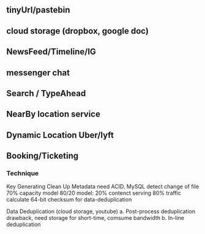 ## tinyUrl/pastebin

## cloud storage (dropbox, google doc)


## NewsFeed/Timeline/IG


## messenger chat


## Search / TypeAhead



## NearBy location service



## Dynamic Location Uber/lyft



## Booking/Ticketing




### Technique

Key Generating
Clean Up
Metadata need ACID. MySQL
detect change of file
70% capacity model
80/20 model:  20% contenct serving 80% traffic
calculate 64-bit checksum for data-deduplication

Data Deduplication (cloud storage, youtube)
    a. Post-process deduplication
        drawback, need storage for short-time, comsume bandwidth
    b. In-line deduplication